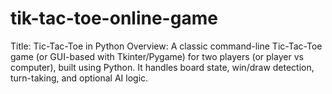 # tik-tac-toe-online-game
Title: Tic-Tac-Toe in Python
Overview:
A classic command-line Tic-Tac-Toe game (or GUI-based with Tkinter/Pygame) for two players (or player vs computer), built using Python. It handles board state, win/draw detection, turn-taking, and optional AI logic.
